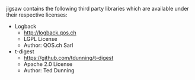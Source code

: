 jigsaw contains the following third party libraries which are available under their respective licenses:


* Logback
  * http://logback.qos.ch
  * LGPL License
  * Author: QOS.ch Sarl
* t-digest
  * https://github.com/tdunning/t-digest
  * Apache 2.0 License
  * Author: Ted Dunning